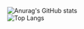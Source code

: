 ![Anurag's GitHub stats](https://github-readme-stats.vercel.app/api?username=xiaolin0429&show_icons=true&theme=radical&hide=prs,stars)
<br>
![Top Langs](https://github-readme-stats.vercel.app/api/top-langs/?username=xiaolin0429&layout=compact)
